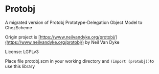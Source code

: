 # Protobj

A migrated version of Protobj Prototype-Delegation Object Model to ChezScheme

Origin project is [https://www.neilvandyke.org/protobj/](https://www.neilvandyke.org/protobj/) by Neil Van Dyke

License: LGPLv3

Place file protobj.scm in your working directory and `(import (protobj))`to use this library
